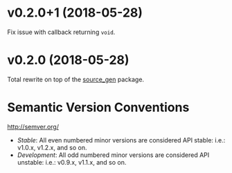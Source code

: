 
# v0.2.0+1 (2018-05-28)

Fix issue with callback returning `void`.

# v0.2.0 (2018-05-28)

Total rewrite on top of the [source_gen](https://pub.dartlang.org/packages/source_gen) package.

# Semantic Version Conventions

http://semver.org/

- *Stable*:  All even numbered minor versions are considered API stable:
  i.e.: v1.0.x, v1.2.x, and so on.
- *Development*: All odd numbered minor versions are considered API unstable:
  i.e.: v0.9.x, v1.1.x, and so on.
